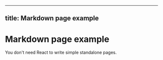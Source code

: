 <!--
 * @Author: gaowei1012 gyb2020018@163.com
 * @Date: 2025-04-08 19:20:30
 * @LastEditors: gaowei1012 gyb2020018@163.com
 * @LastEditTime: 2025-04-08 20:01:50
 * @FilePath: /monitor-website/src/pages/markdown-page.md
 * @Description: 这是默认设置,请设置`customMade`, 打开koroFileHeader查看配置 进行设置: https://github.com/OBKoro1/koro1FileHeader/wiki/%E9%85%8D%E7%BD%AE
-->
---
title: Markdown page example
---

# Markdown page example

You don't need React to write simple standalone pages.

